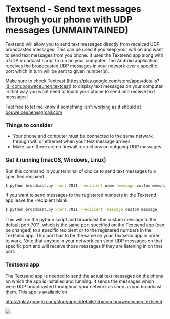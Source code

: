 # Textsend - Send text messages through your phone with UDP messages (UNMAINTAINED)

Textsend will allow you to send text messages directly from received UDP broadcasted messages. This can be used if you keep your wifi on and want to send text messages from you phone. It uses the Textsend app along with a UDP broadcast script to run on your computer. The Android application receives the broadcasted UDP messages in your network over a specific port which in turn will be sent to given number(s). 

Make sure to check Textcast (https://play.google.com/store/apps/details?id=com.bouweceunen.textcast) to display text messages on your computer in that way you wont need to touch your phone to send and receive text messages! 

Feel free to let me know if something isn't working as it should at bouwe.ceunen@gmail.com

### Things to consider
- Your phone and computer must be connected to the same network through wifi or ethernet when your text message arrives.
- Make sure there are no firewall restrictions on outgoing UDP messages.

### Get it running (macOS, Windows, Linux)

Run this command in your terminal of choice to send text messages to a specified recipient.
```sh
$ python broadcast.py -port 7011 -recipient name -message custom message
```

If you want to send messages to the registered numbers in the Textsend app leave the -recipient blank.
```sh
$ python broadcast.py -port 7011 -recipient -message custom message
```

This will run the python script and broadcast the custom message to the default port 7011, which is the same port specified on the Textsend app (can be changed) to a specific recipient or to the registered numbers in the Textsend app. This port has to be the same on your Textsend app in order to work. Note that anyone in your network can send UDP messages on that specific port and will receive those messages if they are listening in on that port.

### Textsend app

The Textsend app is needed to send the actual text messages on the phone on which the app is installed and running. It sends the messages which were UDP broadcasted throughout your network as soon as you broadcast them. This app is available on 

https://play.google.com/store/apps/details?id=com.bouweceunen.textsend

[![](http://www.bouweceunen.com/textsend/textsend.png)](http://www.bouweceunen.com/textsend/textsend.png)
